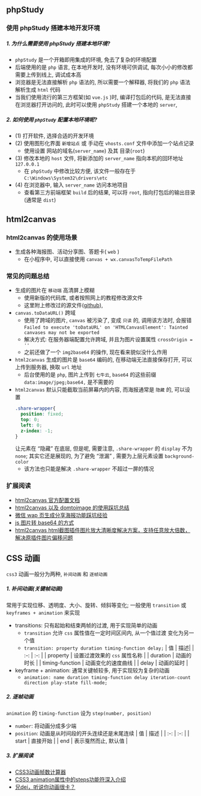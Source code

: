 ## phpStudy
### 使用 phpStudy 搭建本地开发环境
##### 1. 为什么需要使用 phpStudy 搭建本地环境?
+ `phpStudy` 是一个开箱即用集成的环境, 免去了复杂的环境配置
+ 后端使用的是 `php` 语言, 在本地开发时, 没有环境可供调试, 每次小小的修改都需要上传到线上, 调试成本高
+ 浏览器是无法直接解析 `php` 语法的, 所以需要一个解释器, 将我们的 `php` 语法解析生成 `html` 代码
+ 当我们使用流行的第三方框架(如 `vue.js` )时, 编译打包后的代码, 是无法直接在浏览器打开访问的, 此时可以使用 `phpStudy` 搭建一个本地的 `server`, 

##### 2. 如何使用 `phpStudy` 配置本地环境呢?
+ (1) 打开软件, 选择合适的开发环境
+ (2) 使用图形化界面 `新增站点` 或 手动在 `vhosts.conf` 文件中添加一个站点记录
  - 使用设置 网站的域名(`server_name`) 及其 目录(`root`)
+ (3) 修改本地的 `host` 文件, 将新添加的 `server_name` 指向本机的回环地址 `127.0.0.1`
  - 在 `phpStudy` 中修改比较方便, 该文件一般存在于 `C:\Windows\System32\drivers\etc`
+ (4) 在浏览器中, 输入 `server_name` 访问本地项目
  - 查看第三方前端框架 `build` 后的结果, 可以将 `root`, 指向打包后的输出目录(通常是 `dist`)

## html2canvas
### html2canvas 的使用场景
+ 生成各种海报图、活动分享图、答题卡( `web` )
  - 在小程序中, 可以直接使用 `canvas + wx.canvasToTempFilePath`
### 常见的问题总结
+ 生成的图片在 `移动端` 高清屏上模糊
  - 使用新版的代码库, 或者按照网上的教程修改源文件
  - 这里附上修改过的源文件([github](https://github.com/lIAn0110/others/tree/master/html2canvas '查看修改后的文件')), 
+ `canvas.toDataURL()` 跨域
  - 使用了跨域的图片, `canvas` 被污染了, 变成 `只读` 的, 调用该方法时, 会报错 `Failed to execute 'toDataURL' on 'HTMLCanvasElement': Tainted canvases may not be exported`
  - 解决方式: 在服务器端配置允许跨域, 并且为图片设置属性 `crossOrigin = ''`
  - 之前还做了一个 `img2base64` 的操作, 现在看来貌似没什么作用
+ `html2canvas` 生成的图片是 `base64` 编码的, 在移动端无法直接保存打开, 可以上传到服务器, 换取 `url` 地址
  - 后台使用的是 `php`, 图片上传到 `七牛云`, `base64` 的这些前缀 `data:image/jpeg;base64,` 是不需要的
+ `html2canvas` 默认只能截取当前屏幕内的内容, 而海报通常是 `隐藏` 的, 可以设置
  ```css
  .share-wrapper{
    position: fixed;
    top: 0;
    left: 0;
    z-index: -1;
  }
  ```
  让元素在 “隐藏” 在底层, 但是呢, 需要注意, `.share-wrapper` 的 `display` 不为 `none`; 其实它还是展现的, 为了避免 “泄漏” , 需要为上层元素设置 `background-color`
  - 该方法也只能是解决 `.share-wrapper` 不超过一屏的情况
### 扩展阅读
+ [html2canvas 官方配置文档](https://html2canvas.hertzen.com/configuration)
+ [html2canvas 以及 domtoimage 的使用踩坑总结](https://segmentfault.com/a/1190000015992221)
+ [微信 wap 页生成分享海报功能踩坑经验](https://www.jianshu.com/p/45875477cd1c)
+ [js 图片转 base64 的方式](https://juejin.im/post/5addf74551882567395459e1)
+ [html2canvas html截图插件图片放大清晰度解决方案，支持任意放大倍数，解决原插件图片偏移问题](https://github.com/omwteam/html2canvas)

## CSS 动画
`css3` 动画一般分为两种, `补间动画` 和 `逐帧动画`
##### 1. 补间动画(关键帧动画)
常用于实现位移、透明度、大小、旋转、倾斜等变化; 一般使用 `transition` 或 `keyframes + animation` 来实现
+ transitions: 只有起始和结束两帧的过渡, 用于实现简单的动画
  - `transition` 允许 `css` 属性值在一定时间区间内, 从一个值过渡 变化为另一个值
  - `transition: property duration timing-function delay;`
    | 值 | 描述|
    | :-: | :-: |
    | property | 设置过渡效果的 `css` 属性名称 |
    | duration | 动画的时长 |
    | timing-function | 动画变化的速度曲线 |
    | delay | 动画的延时 |
+ keyframe + animation: 通常关键帧较多, 用于实现较为复杂的动画
  - `animation: name duration timing-function delay iteration-count direction play-state fill-mode;`
##### 2. 逐帧动画
`animation` 的 `timing-function` 设为 `step(number, position)`
  - `number`: 将动画分成多少端
  - `position`: 动画是从时间段的开头连续还是末尾连续
    | 值 | 描述 |
    | :-: | :-: |
    | start | 直接开始 |
    | end | 表示戛然而止, 默认值 |
##### 3. 扩展阅读
+ [CSS3动画帧数计算器](http://tid.tenpay.com/labs/css3_keyframes_calculator.html)
+ [CSS3 animation属性中的steps功能符深入介绍](https://www.zhangxinxu.com/wordpress/2018/06/css3-animation-steps-step-start-end/)
+ [兄dei，听说你动画很卡？](https://juejin.im/post/5bf12a0b6fb9a049a81ee8f7)